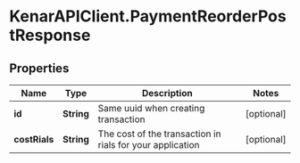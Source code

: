 # KenarAPIClient.PaymentReorderPostResponse

## Properties

Name | Type | Description | Notes
------------ | ------------- | ------------- | -------------
**id** | **String** | Same uuid when creating transaction | [optional] 
**costRials** | **String** | The cost of the transaction in rials for your application | [optional] 


